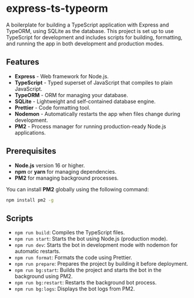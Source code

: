 # express-ts-typeorm

A boilerplate for building a TypeScript application with Express and TypeORM, using SQLite as the database. This project is set up to use TypeScript for development and includes scripts for building, formatting, and running the app in both development and production modes.

## Features

- **Express** - Web framework for Node.js.
- **TypeScript** - Typed superset of JavaScript that compiles to plain JavaScript.
- **TypeORM** - ORM for managing your database.
- **SQLite** - Lightweight and self-contained database engine.
- **Prettier** - Code formatting tool.
- **Nodemon** - Automatically restarts the app when files change during development.
- **PM2** - Process manager for running production-ready Node.js applications.

## Prerequisites

- **Node.js** version 16 or higher.
- **npm** or **yarn** for managing dependencies.
- **PM2** for managing background processes.

You can install **PM2** globally using the following command:

```bash
npm install pm2 -g
```

## Scripts
- `npm run build`: Compiles the TypeScript files.
- `npm run start`: Starts the bot using Node.js (production mode).
- `npm run dev`: Starts the bot in development mode with nodemon for automatic restarts.
- `npm run format`: Formats the code using Prettier.
- `npm run prepare`: Prepares the project by building it before deployment.
- `npm run bg:start`: Builds the project and starts the bot in the background using PM2.
- `npm run bg:restart`: Restarts the background bot process.
- `npm run bg:logs`: Displays the bot logs from PM2.
